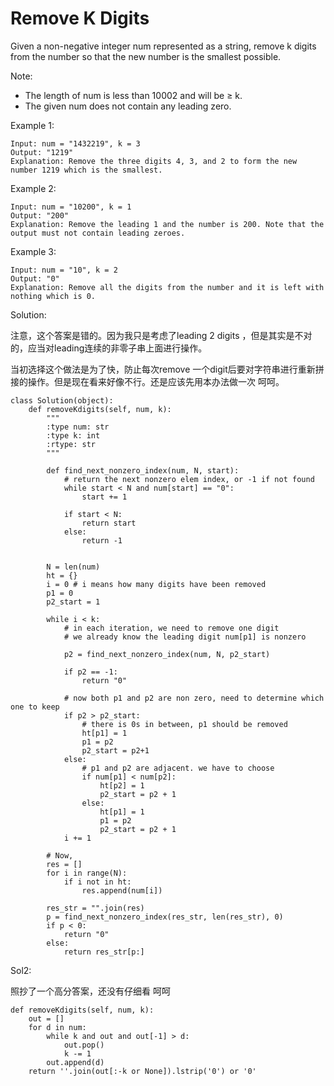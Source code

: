 #  Remove K Digits


Given a non-negative integer num represented as a string, remove k digits from the number so that the new number is the smallest possible.

Note:

+ The length of num is less than 10002 and will be ≥ k.
+ The given num does not contain any leading zero.

Example 1:

```
Input: num = "1432219", k = 3
Output: "1219"
Explanation: Remove the three digits 4, 3, and 2 to form the new number 1219 which is the smallest.
```

Example 2:

```
Input: num = "10200", k = 1
Output: "200"
Explanation: Remove the leading 1 and the number is 200. Note that the output must not contain leading zeroes.
```

Example 3:

```
Input: num = "10", k = 2
Output: "0"
Explanation: Remove all the digits from the number and it is left with nothing which is 0.
```

Solution:

注意，这个答案是错的。因为我只是考虑了leading 2 digits ，但是其实是不对的，应当对leading连续的非零子串上面进行操作。

当初选择这个做法是为了快，防止每次remove 一个digit后要对字符串进行重新拼接的操作。但是现在看来好像不行。还是应该先用本办法做一次  呵呵。


```
class Solution(object):
    def removeKdigits(self, num, k):
        """
        :type num: str
        :type k: int
        :rtype: str
        """
        
        def find_next_nonzero_index(num, N, start):
            # return the next nonzero elem index, or -1 if not found
            while start < N and num[start] == "0":
                start += 1
            
            if start < N:
                return start
            else:
                return -1
            
        
        N = len(num)
        ht = {}
        i = 0 # i means how many digits have been removed
        p1 = 0
        p2_start = 1

        while i < k:
            # in each iteration, we need to remove one digit
            # we already know the leading digit num[p1] is nonzero
            
            p2 = find_next_nonzero_index(num, N, p2_start)
            
            if p2 == -1:
                return "0"
            
            # now both p1 and p2 are non zero, need to determine which one to keep
            if p2 > p2_start:
                # there is 0s in between, p1 should be removed
                ht[p1] = 1
                p1 = p2
                p2_start = p2+1
            else:
                # p1 and p2 are adjacent. we have to choose
                if num[p1] < num[p2]:
                    ht[p2] = 1
                    p2_start = p2 + 1
                else:
                    ht[p1] = 1
                    p1 = p2
                    p2_start = p2 + 1
            i += 1
        
        # Now, 
        res = []
        for i in range(N):
            if i not in ht:
                res.append(num[i])
        
        res_str = "".join(res)
        p = find_next_nonzero_index(res_str, len(res_str), 0)
        if p < 0:
            return "0"
        else:
            return res_str[p:]

```

Sol2: 

照抄了一个高分答案，还没有仔细看 呵呵

```
def removeKdigits(self, num, k):
    out = []
    for d in num:
        while k and out and out[-1] > d:
            out.pop()
            k -= 1
        out.append(d)
    return ''.join(out[:-k or None]).lstrip('0') or '0'
```
